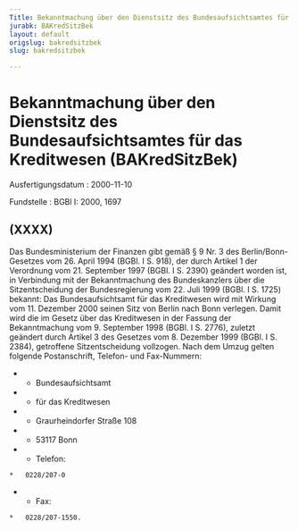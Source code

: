 ```yaml
---
Title: Bekanntmachung über den Dienstsitz des Bundesaufsichtsamtes für das Kreditwesen
jurabk: BAKredSitzBek
layout: default
origslug: bakredsitzbek
slug: bakredsitzbek

---
```


# Bekanntmachung über den Dienstsitz des Bundesaufsichtsamtes für das Kreditwesen (BAKredSitzBek)

Ausfertigungsdatum
:   2000-11-10

Fundstelle
:   BGBl I: 2000, 1697



## (XXXX)

Das Bundesministerium der Finanzen gibt gemäß § 9 Nr. 3 des Berlin/Bonn-Gesetzes vom 26. April 1994 (BGBl. I S. 918), der durch Artikel 1 der Verordnung vom 21. September 1997 (BGBl. I S. 2390) geändert worden ist, in Verbindung mit der Bekanntmachung des Bundeskanzlers über die Sitzentscheidung der Bundesregierung vom 22. Juli 1999 (BGBl. I S. 1725) bekannt:
Das Bundesaufsichtsamt für das Kreditwesen wird mit Wirkung vom 11. Dezember 2000 seinen Sitz von Berlin nach Bonn verlegen. Damit wird die im Gesetz über das Kreditwesen in der Fassung der Bekanntmachung vom 9. September 1998 (BGBl. I S. 2776), zuletzt geändert durch Artikel 3 des Gesetzes vom 8. Dezember 1999 (BGBl. I S. 2384), getroffene Sitzentscheidung vollzogen.
Nach dem Umzug gelten folgende Postanschrift, Telefon- und Fax-Nummern:

*    *   Bundesaufsichtsamt


*    *   für das Kreditwesen


*    *   Graurheindorfer Straße 108


*    *   53117 Bonn


*    *   Telefon:

    *   0228/207-0


*    *   Fax:

    *   0228/207-1550.




